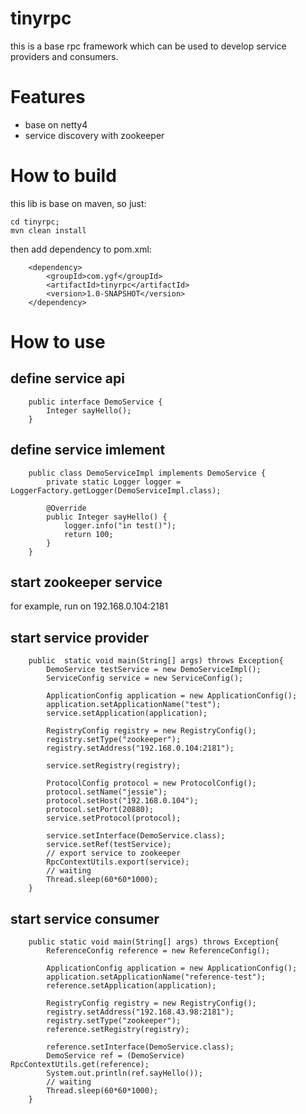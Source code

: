 # tinyrpc
this is a base rpc framework which can be used to develop service providers and consumers. 

# Features
* base on netty4
* service discovery with zookeeper

# How to build
this lib is base on maven, so just:
```
cd tinyrpc;
mvn clean install
```

then add dependency to pom.xml:
```
    <dependency>
        <groupId>com.ygf</groupId>
        <artifactId>tinyrpc</artifactId>
        <version>1.0-SNAPSHOT</version>
    </dependency>    
```

# How to use
## define service api
```
    public interface DemoService {
        Integer sayHello();
    }
```

## define service imlement
```
    public class DemoServiceImpl implements DemoService {
        private static Logger logger = LoggerFactory.getLogger(DemoServiceImpl.class);

        @Override
        public Integer sayHello() {
            logger.info("in test()");
            return 100;
        }
    }
```

## start zookeeper service
for example, run on 192.168.0.104:2181


## start service provider
```
    public  static void main(String[] args) throws Exception{
        DemoService testService = new DemoServiceImpl();
        ServiceConfig service = new ServiceConfig();

        ApplicationConfig application = new ApplicationConfig();
        application.setApplicationName("test");
        service.setApplication(application);

        RegistryConfig registry = new RegistryConfig();
        registry.setType("zookeeper");
        registry.setAddress("192.168.0.104:2181");

        service.setRegistry(registry);

        ProtocolConfig protocol = new ProtocolConfig();
        protocol.setName("jessie");
        protocol.setHost("192.168.0.104");
        protocol.setPort(20880);
        service.setProtocol(protocol);

        service.setInterface(DemoService.class);
        service.setRef(testService);
        // export service to zookeeper
        RpcContextUtils.export(service);
        // waiting
        Thread.sleep(60*60*1000);
    }
```
    
## start service consumer
```
    public static void main(String[] args) throws Exception{
        ReferenceConfig reference = new ReferenceConfig();

        ApplicationConfig application = new ApplicationConfig();
        application.setApplicationName("reference-test");
        reference.setApplication(application);

        RegistryConfig registry = new RegistryConfig();
        registry.setAddress("192.168.43.98:2181");
        registry.setType("zookeeper");
        reference.setRegistry(registry);

        reference.setInterface(DemoService.class);
        DemoService ref = (DemoService) RpcContextUtils.get(reference);
        System.out.println(ref.sayHello());
        // waiting
        Thread.sleep(60*60*1000);
    }
```
